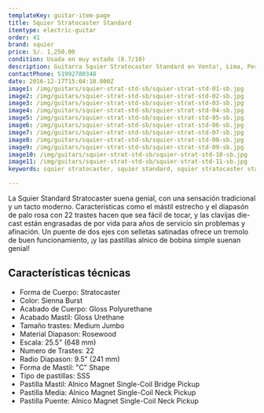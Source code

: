```yaml
---
templateKey: guitar-item-page
title: Squier Stratocaster Standard
itemtype: electric-guitar
order: 41
brand: squier
price: S/. 1,250.00
condition: Usada en muy estado (8.7/10)
description: Guitarra Squier Stratocaster Standard en Venta!, Lima, Peru
contactPhone: 51992780348
date: 2016-12-17T15:04:10.000Z
image1: /img/guitars/squier-strat-std-sb/squier-strat-std-01-sb.jpg
image2: /img/guitars/squier-strat-std-sb/squier-strat-std-02-sb.jpg
image3: /img/guitars/squier-strat-std-sb/squier-strat-std-03-sb.jpg
image4: /img/guitars/squier-strat-std-sb/squier-strat-std-04-sb.jpg
image5: /img/guitars/squier-strat-std-sb/squier-strat-std-05-sb.jpg
image6: /img/guitars/squier-strat-std-sb/squier-strat-std-06-sb.jpg
image7: /img/guitars/squier-strat-std-sb/squier-strat-std-07-sb.jpg
image8: /img/guitars/squier-strat-std-sb/squier-strat-std-08-sb.jpg
image9: /img/guitars/squier-strat-std-sb/squier-strat-std-09-sb.jpg
image10: /img/guitars/squier-strat-std-sb/squier-strat-std-10-sb.jpg
image11: /img/guitars/squier-strat-std-sb/squier-strat-std-11-sb.jpg
keywords: squier stratocaster, squier standard, squier stratocaster standard

---
```

La Squier Standard Stratocaster suena genial, con una sensación tradicional y un tacto moderno. Características como el mástil estrecho y el diapasón de palo rosa con 22 trastes hacen que sea fácil de tocar, y las clavijas die-cast están engrasadas de por vida para años de servicio sin problemas y afinación. Un puente de dos ejes con selletas satinadas ofrece un tremolo de buen funcionamiento, ¡y las pastillas alnico de bobina simple suenan genial!

## Características técnicas

* Forma de Cuerpo: Stratocaster
* Color: Sienna Burst
* Acabado de Cuerpo: Gloss Polyurethane
* Acabado Mastil: Gloss Urethane
* Tamaño trastes: Medium Jumbo
* Material Diapason: Rosewood
* Escala: 25.5" (648 mm)
* Numero de Trastes: 22
* Radio Diapason: 9.5" (241 mm)
* Forma de Mastil: "C" Shape
* Tipo de pastillas: SSS
* Pastilla Mastil: Alnico Magnet Single-Coil Bridge Pickup
* Pastilla Media: Alnico Magnet Single-Coil Neck Pickup
* Pastilla Puente: Alnico Magnet Single-Coil Neck Pickup